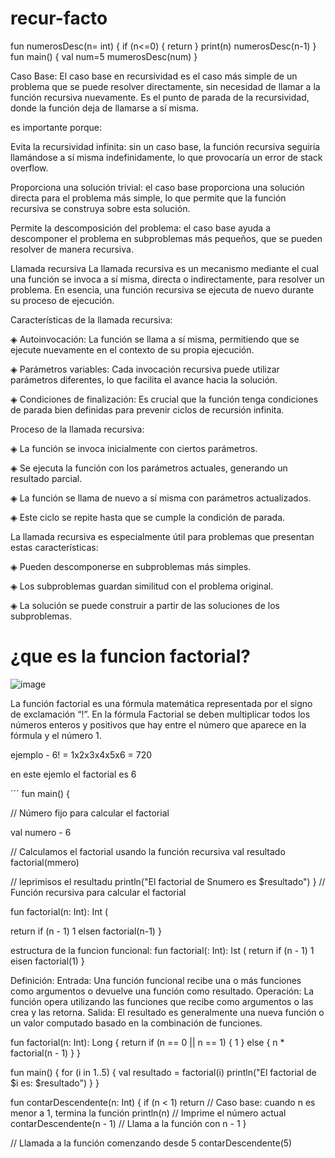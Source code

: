 # recur-facto

fun numerosDesc(n= int) { if (n<=0) { return } print(n) numerosDesc(n-1) } fun main() { val num=5 mumerosDesc(num) }

Caso Base:
El caso base en recursividad es el caso más simple de un problema que se puede resolver directamente, sin necesidad de llamar a la función recursiva nuevamente. Es el punto de parada de la recursividad, donde la función deja de llamarse a sí misma.

es importante porque:

Evita la recursividad infinita: sin un caso base, la función recursiva seguiría llamándose a sí misma indefinidamente, lo que provocaría un error de stack overflow.

Proporciona una solución trivial: el caso base proporciona una solución directa para el problema más simple, lo que permite que la función recursiva se construya sobre esta solución.

Permite la descomposición del problema: el caso base ayuda a descomponer el problema en subproblemas más pequeños, que se pueden resolver de manera recursiva.

Llamada recursiva
La llamada recursiva es un mecanismo mediante el cual una función se invoca a sí misma, directa o indirectamente, para resolver un problema. En esencia, una función recursiva se ejecuta de nuevo durante su proceso de ejecución.

Características de la llamada recursiva:

◈ Autoinvocación: La función se llama a sí misma, permitiendo que se ejecute nuevamente en el contexto de su propia ejecución.

◈ Parámetros variables: Cada invocación recursiva puede utilizar parámetros diferentes, lo que facilita el avance hacia la solución.

◈ Condiciones de finalización: Es crucial que la función tenga condiciones de parada bien definidas para prevenir ciclos de recursión infinita.

Proceso de la llamada recursiva:

◈ La función se invoca inicialmente con ciertos parámetros.

◈ Se ejecuta la función con los parámetros actuales, generando un resultado parcial.

◈ La función se llama de nuevo a sí misma con parámetros actualizados.

◈ Este ciclo se repite hasta que se cumple la condición de parada.

La llamada recursiva es especialmente útil para problemas que presentan estas características:

◈ Pueden descomponerse en subproblemas más simples.

◈ Los subproblemas guardan similitud con el problema original.

◈ La solución se puede construir a partir de las soluciones de los subproblemas.

# ¿que es la funcion factorial?

![image](https://github.com/user-attachments/assets/bfe5d31b-bbc6-42f7-b946-a2f832c4e6c6)

La función factorial es una fórmula matemática representada por el signo de exclamación “!”. En la fórmula Factorial se deben multiplicar todos los números enteros y positivos que hay entre el número que aparece en la fórmula y el número 1.

ejemplo -
6! = 1x2x3x4x5x6 = 720

en este ejemlo el factorial es 6

´´´ fun main() {

// Número fijo para calcular el factorial

val numero - 6

// Calculamos el factorial usando la función recursiva val resultado factorial(mmero)

// leprimisos el resultadu println("El factorial de Snumero es $resultado") } // Función recursiva para calcular el factorial

fun factorial(n: Int): Int (

return if (n - 1) 1 elsen factorial(n-1) }

estructura de la funcion funcional:
fun factorial(: Int): Ist ( return if (n - 1) 1 eisen factorial(1) }

Definición:
Entrada: Una función funcional recibe una o más funciones como argumentos o devuelve una función como resultado.
Operación: La función opera utilizando las funciones que recibe como argumentos o las crea y las retorna.
Salida: El resultado es generalmente una nueva función o un valor computado basado en la combinación de funciones.



fun factorial(n: Int): Long {
return if (n == 0 || n == 1) {
    1
} else {
    n * factorial(n - 1)
}
}

fun main() { for (i in 1..5) { val resultado = factorial(i) println("El factorial de $i es: $resultado") } }



fun contarDescendente(n: Int) {
    if (n < 1) return  // Caso base: cuando n es menor a 1, termina la función
    println(n)  // Imprime el número actual
    contarDescendente(n - 1)  // Llama a la función con n - 1
}

// Llamada a la función comenzando desde 5
contarDescendente(5)


